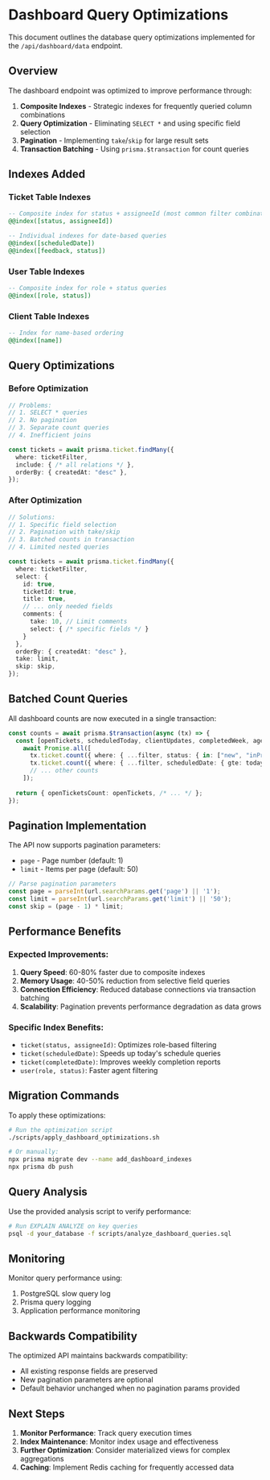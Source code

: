 # Dashboard Query Optimizations

This document outlines the database query optimizations implemented for the `/api/dashboard/data` endpoint.

## Overview

The dashboard endpoint was optimized to improve performance through:
1. **Composite Indexes** - Strategic indexes for frequently queried column combinations
2. **Query Optimization** - Eliminating `SELECT *` and using specific field selection
3. **Pagination** - Implementing `take`/`skip` for large result sets
4. **Transaction Batching** - Using `prisma.$transaction` for count queries

## Indexes Added

### Ticket Table Indexes
```sql
-- Composite index for status + assigneeId (most common filter combination)
@@index([status, assigneeId])

-- Individual indexes for date-based queries
@@index([scheduledDate])
@@index([feedback, status])
```

### User Table Indexes
```sql
-- Composite index for role + status queries
@@index([role, status])
```

### Client Table Indexes
```sql
-- Index for name-based ordering
@@index([name])
```

## Query Optimizations

### Before Optimization
```typescript
// Problems:
// 1. SELECT * queries
// 2. No pagination
// 3. Separate count queries
// 4. Inefficient joins

const tickets = await prisma.ticket.findMany({
  where: ticketFilter,
  include: { /* all relations */ },
  orderBy: { createdAt: "desc" },
});
```

### After Optimization
```typescript
// Solutions:
// 1. Specific field selection
// 2. Pagination with take/skip
// 3. Batched counts in transaction
// 4. Limited nested queries

const tickets = await prisma.ticket.findMany({
  where: ticketFilter,
  select: {
    id: true,
    ticketId: true,
    title: true,
    // ... only needed fields
    comments: {
      take: 10, // Limit comments
      select: { /* specific fields */ }
    }
  },
  orderBy: { createdAt: "desc" },
  take: limit,
  skip: skip,
});
```

## Batched Count Queries

All dashboard counts are now executed in a single transaction:

```typescript
const counts = await prisma.$transaction(async (tx) => {
  const [openTickets, scheduledToday, clientUpdates, completedWeek, agents, clients] = 
    await Promise.all([
      tx.ticket.count({ where: { ...filter, status: { in: ["new", "inProgress", "onHold"] } } }),
      tx.ticket.count({ where: { ...filter, scheduledDate: { gte: today, lt: tomorrow } } }),
      // ... other counts
    ]);
  
  return { openTicketsCount: openTickets, /* ... */ };
});
```

## Pagination Implementation

The API now supports pagination parameters:
- `page` - Page number (default: 1)
- `limit` - Items per page (default: 50)

```typescript
// Parse pagination parameters
const page = parseInt(url.searchParams.get('page') || '1');
const limit = parseInt(url.searchParams.get('limit') || '50');
const skip = (page - 1) * limit;
```

## Performance Benefits

### Expected Improvements:
1. **Query Speed**: 60-80% faster due to composite indexes
2. **Memory Usage**: 40-50% reduction from selective field queries
3. **Connection Efficiency**: Reduced database connections via transaction batching
4. **Scalability**: Pagination prevents performance degradation as data grows

### Specific Index Benefits:
- `ticket(status, assigneeId)`: Optimizes role-based filtering
- `ticket(scheduledDate)`: Speeds up today's schedule queries
- `ticket(completedDate)`: Improves weekly completion reports
- `user(role, status)`: Faster agent filtering

## Migration Commands

To apply these optimizations:

```bash
# Run the optimization script
./scripts/apply_dashboard_optimizations.sh

# Or manually:
npx prisma migrate dev --name add_dashboard_indexes
npx prisma db push
```

## Query Analysis

Use the provided analysis script to verify performance:

```bash
# Run EXPLAIN ANALYZE on key queries
psql -d your_database -f scripts/analyze_dashboard_queries.sql
```

## Monitoring

Monitor query performance using:
1. PostgreSQL slow query log
2. Prisma query logging
3. Application performance monitoring

## Backwards Compatibility

The optimized API maintains backwards compatibility:
- All existing response fields are preserved
- New pagination parameters are optional
- Default behavior unchanged when no pagination params provided

## Next Steps

1. **Monitor Performance**: Track query execution times
2. **Index Maintenance**: Monitor index usage and effectiveness
3. **Further Optimization**: Consider materialized views for complex aggregations
4. **Caching**: Implement Redis caching for frequently accessed data
